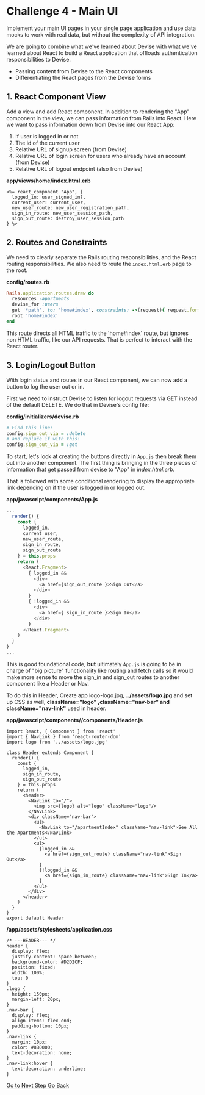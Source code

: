 # Challenge 4 - Main UI
Implement your main UI pages in your single page application and use data mocks to work with real data, but without the complexity of API integration.

We are going to combine what we've learned about Devise with what we've learned about React to build a React application that offloads authentication responsibilities to Devise.
- Passing content from Devise to the React components
- Differentiating the React pages from the Devise forms

## 1. React Component View
Add a view and add React component. In addition to rendering the "App" component in the view, we can pass information from Rails into React. Here we want to pass information down from Devise into our React App:
1. If user is logged in or not
2. The id of the current user
3. Relative URL of signup screen (from Devise)
2. Relative URL of login screen for users who already have an account (from Devise)
3. Relative URL of logout endpoint (also from Devise)

**app/views/home/index.html.erb**
```
<%= react_component "App", {
  logged_in: user_signed_in?,
  current_user: current_user,
  new_user_route: new_user_registration_path,
  sign_in_route: new_user_session_path,
  sign_out_route: destroy_user_session_path
} %>
```
## 2. Routes and Constraints
We need to clearly separate the Rails routing responsibilities, and the React routing responsibilities. We also need to route the `index.html.erb` page to the root.

**config/routes.rb**
```ruby
Rails.application.routes.draw do
  resources :apartments
  devise_for :users
  get '*path', to: 'home#index', constraints: ->(request){ request.format.html? }
  root 'home#index'
end
```
This route directs all HTML traffic to the 'home#index' route, but ignores non HTML traffic, like our API requests. That is perfect to interact with the React router.

## 3. Login/Logout Button
With login status and routes in our React component, we can now add a button to log the user out or in.

First we need to instruct Devise to listen for logout requests via GET instead of the default DELETE. We do that in Devise's config file:

**config/initializers/devise.rb**
```ruby
# Find this line:
config.sign_out_via = :delete
# and replace it with this:
config.sign_out_via = :get
```

To start, let's look at creating the buttons directly in `App.js` then break them out into another component. The first thing is bringing in the three pieces of information that get passed from devise to "App" in *index.html.erb*.

That is followed with some conditional rendering to display the appropriate link depending on if the user is logged in or logged out.

**app/javascript/components/App.js**
```javascript
...
  render() {
    const {
      logged_in,
      current_user,
      new_user_route,
      sign_in_route,
      sign_out_route
    } = this.props
    return (
      <React.Fragment>
        { logged_in &&
          <div>
            <a href={sign_out_route }>Sign Out</a>
          </div>
        }
        { !logged_in &&
          <div>
            <a href={ sign_in_route }>Sign In</a>
          </div>
        }
      </React.Fragment>
    )
  }
}
...
```

This is good foundational code, **but** ultimately `App.js` is going to be in charge of "big picture" functionality like routing and fetch calls so it would make more sense to move the sign_in and sign_out routes to another component like a Header or Nav.

To do this in Header, Create app logo-logo.jpg, **../assets/logo.jpg** and set up CSS as well, **className="logo" ,className="nav-bar" and className="nav-link"** used in header.

**app/javascript/components//components/Header.js**
```
import React, { Component } from 'react'
import { NavLink } from 'react-router-dom'
import logo from '../assets/logo.jpg'

class Header extends Component {
  render() {
    const {
      logged_in,
      sign_in_route,
      sign_out_route
    } = this.props
    return (
      <header>
        <NavLink to="/">
          <img src={logo} alt="logo" className="logo"/>
        </NavLink>
        <div className="nav-bar">
          <ul>
            <NavLink to="/apartmentIndex" className="nav-link">See All the Apartments</NavLink>
          </ul>
          <ul>
            {logged_in &&
              <a href={sign_out_route} className="nav-link">Sign Out</a>
            }
            {!logged_in &&
              <a href={sign_in_route} className="nav-link">Sign In</a>
            }
          </ul>
        </div>
      </header>
    )
  }
}
export default Header
```
**/app/assets/stylesheets/application.css** 
```
/* ---HEADER--- */
header {
  display: flex;
  justify-content: space-between;
  background-color: #D2D2CF;
  position: fixed;
  width: 100%;
  top: 0
}
.logo {
  height: 150px;
  margin-left: 20px;
}
.nav-bar {
  display: flex;
  align-items: flex-end;
  padding-bottom: 10px;
}
.nav-link {
  margin: 10px;
  color: #8B0000;
  text-decoration: none;
}
.nav-link:hover {
  text-decoration: underline;
}
```


[ Go to Next Step ](https://github.com/yanxu2021/ApartmentUs/blob/main/README.md)
[ Go Back ](https://github.com/yanxu2021/ApartmentUs/blob/main/README.md)
